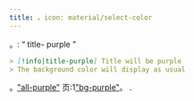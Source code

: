 ```yaml
---
title: 。icon: material/select-color
---
```


。: “ title- purple ”

```md
> [!info|title-purple] Title will be purple
> The background color will display as usual
```

。["all-purple"](../combined-styling/page-4.md)
页:1["bg-purple"](../bg-styling/page-4.md)。
.

